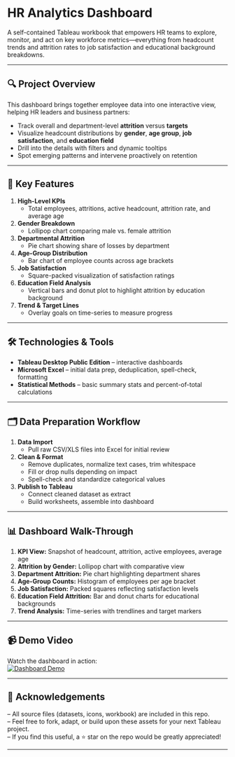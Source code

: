 # HR Analytics Dashboard

A self-contained Tableau workbook that empowers HR teams to explore, monitor, and act on key workforce metrics—everything from headcount trends and attrition rates to job satisfaction and educational background breakdowns.

---

## 🔍 Project Overview

This dashboard brings together employee data into one interactive view, helping HR leaders and business partners:

- Track overall and department-level **attrition** versus **targets**  
- Visualize headcount distributions by **gender**, **age group**, **job satisfaction**, and **education field**  
- Drill into the details with filters and dynamic tooltips  
- Spot emerging patterns and intervene proactively on retention

---

## 🚀 Key Features

1. **High-Level KPIs**  
   - Total employees, attritions, active headcount, attrition rate, and average age  
2. **Gender Breakdown**  
   - Lollipop chart comparing male vs. female attrition  
3. **Departmental Attrition**  
   - Pie chart showing share of losses by department  
4. **Age-Group Distribution**  
   - Bar chart of employee counts across age brackets  
5. **Job Satisfaction**  
   - Square-packed visualization of satisfaction ratings  
6. **Education Field Analysis**  
   - Vertical bars and donut plot to highlight attrition by education background  
7. **Trend & Target Lines**  
   - Overlay goals on time-series to measure progress

---

## 🛠 Technologies & Tools

- **Tableau Desktop Public Edition** – interactive dashboards  
- **Microsoft Excel** – initial data prep, deduplication, spell-check, formatting  
- **Statistical Methods** – basic summary stats and percent-of-total calculations  

---

## 🗂 Data Preparation Workflow

1. **Data Import**  
   - Pull raw CSV/XLS files into Excel for initial review  
2. **Clean & Format**  
   - Remove duplicates, normalize text cases, trim whitespace  
   - Fill or drop nulls depending on impact  
   - Spell-check and standardize categorical values  
3. **Publish to Tableau**  
   - Connect cleaned dataset as extract  
   - Build worksheets, assemble into dashboard

---

## 📊 Dashboard Walk-Through

1. **KPI View:** Snapshot of headcount, attrition, active employees, average age  
2. **Attrition by Gender:** Lollipop chart with comparative view  
3. **Department Attrition:** Pie chart highlighting department shares  
4. **Age-Group Counts:** Histogram of employees per age bracket  
5. **Job Satisfaction:** Packed squares reflecting satisfaction levels  
6. **Education Field Attrition:** Bar and donut charts for educational backgrounds  
7. **Trend Analysis:** Time-series with trendlines and target markers  

---

## 📹 Demo Video

Watch the dashboard in action:  
[![Dashboard Demo](https://path.to/thumbnail.jpg)](VID_20230326144722.mp4)

---

## 🙏 Acknowledgements

– All source files (datasets, icons, workbook) are included in this repo.  
– Feel free to fork, adapt, or build upon these assets for your next Tableau project.  
– If you find this useful, a ⭐️ star on the repo would be greatly appreciated!

---

